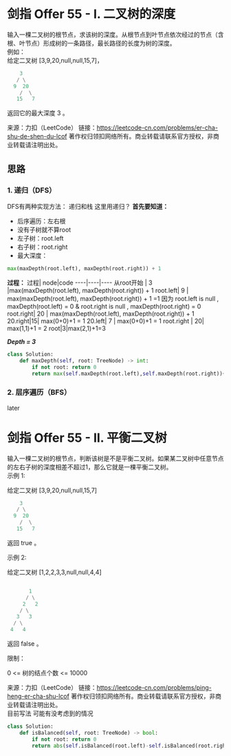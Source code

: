# 剑指 Offer 55 - I. 二叉树的深度
输入一棵二叉树的根节点，求该树的深度。从根节点到叶节点依次经过的节点（含根、叶节点）形成树的一条路径，最长路径的长度为树的深度。  
例如：  
给定二叉树 [3,9,20,null,null,15,7]，   
```python
    3
   / \
  9  20
    /  \
   15   7
```
返回它的最大深度 3 。  

来源：力扣（LeetCode）
链接：https://leetcode-cn.com/problems/er-cha-shu-de-shen-du-lcof
著作权归领扣网络所有。商业转载请联系官方授权，非商业转载请注明出处。
## 思路  
### 1. 递归（DFS）
DFS有两种实现方法： 递归和栈
这里用递归？
**首先要知道：** 
* 后序遍历：左右根
* 没有子树就不算root
* 左子树：root.left
* 右子树：root.right
* 最大深度：
```python 
max(maxDepth(root.left), maxDepth(root.right)) + 1
```
**过程：**
过程| node|code
----|----|----
从root开始 | 3 |max(maxDepth(root.left), maxDepth(root.right)) + 1
root.left| 9 | max(maxDepth(root.left), maxDepth(root.right)) + 1 =1  因为 root.left is null , maxDepth(root.left) = 0 & root.right is null , maxDepth(root.right) = 0
root.right| 20 | max(maxDepth(root.left), maxDepth(root.right)) + 1
20.right|15| max(0+0)+1 = 1
20.left| 7 | max(0+0)+1 = 1
root.right | 20| max(1,1)+1 = 2
root|3|max(2,1)+1=3  

***Depth = 3***

```python
class Solution:
    def maxDepth(self, root: TreeNode) -> int:
        if not root: return 0
        return max(self.maxDepth(root.left),self.maxDepth(root.right))+1 
```
### 2. 层序遍历（BFS）
later  
# 剑指 Offer 55 - II. 平衡二叉树
输入一棵二叉树的根节点，判断该树是不是平衡二叉树。如果某二叉树中任意节点的左右子树的深度相差不超过1，那么它就是一棵平衡二叉树。  
示例 1:

给定二叉树 [3,9,20,null,null,15,7]
```python
    3
   / \
  9  20
    /  \
   15   7
```
返回 true 。

示例 2:

给定二叉树 [1,2,2,3,3,null,null,4,4]
```python

       1
      / \
     2   2
    / \
   3   3
  / \
 4   4
```
返回 false 。

限制：

0 <= 树的结点个数 <= 10000


来源：力扣（LeetCode）
链接：https://leetcode-cn.com/problems/ping-heng-er-cha-shu-lcof
著作权归领扣网络所有。商业转载请联系官方授权，非商业转载请注明出处。  
目前写法 可能有没考虑到的情况
```python
class Solution:
    def isBalanced(self, root: TreeNode) -> bool:
        if not root: return 0
        return abs(self.isBalanced(root.left)-self.isBalanced(root.right)) <2
```

